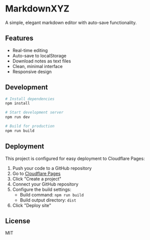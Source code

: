 # MarkdownXYZ

A simple, elegant markdown editor with auto-save functionality.

## Features

- Real-time editing
- Auto-save to localStorage
- Download notes as text files
- Clean, minimal interface
- Responsive design

## Development

```bash
# Install dependencies
npm install

# Start development server
npm run dev

# Build for production
npm run build
```

## Deployment

This project is configured for easy deployment to Cloudflare Pages:

1. Push your code to a GitHub repository
2. Go to [Cloudflare Pages](https://pages.cloudflare.com/)
3. Click "Create a project"
4. Connect your GitHub repository
5. Configure the build settings:
   - Build command: `npm run build`
   - Build output directory: `dist`
6. Click "Deploy site"

## License

MIT 